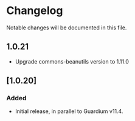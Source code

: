 
# Changelog
Notable changes will be documented in this file.

## 1.0.21
- Upgrade commons-beanutils version to 1.11.0

## [1.0.20]

### Added
- Initial release, in parallel to Guardium v11.4.

